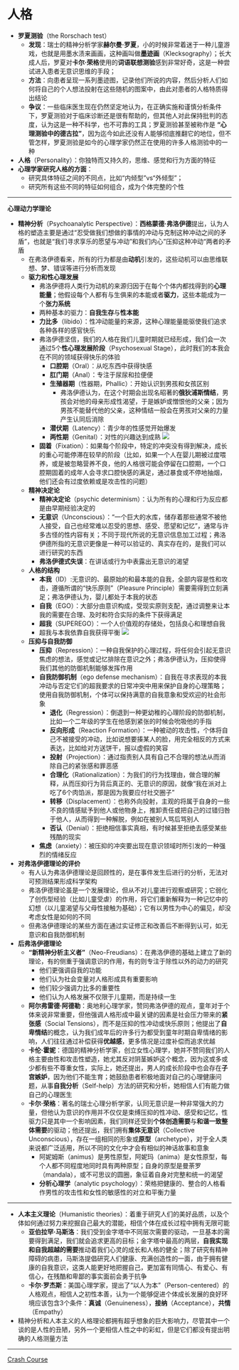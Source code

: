 # 人格
* **罗夏测验**（the Rorschach test）
  * **发现**：瑞士的精神分析学家**赫尔曼·罗夏**，小的时候非常着迷于一种儿童游戏，也就是用墨水渍来画画，这种画叫做**墨迹画**（Klecksography）；长大成人后，罗夏对**卡尔·荣格**使用的**词语联想测验**感到非常好奇，这是一种尝试进入患者无意识思维的手段；
  * **方法**：向患者呈现一系列墨迹图，记录他们所说的内容，然后分析人们如何将自己的个人想法投射在这些随机的图案中，由此对患者的人格特质得出结论
  * **争议**：一些临床医生现在仍然坚定地认为，在正确实施和谨慎分析条件下，罗夏测验对于临床诊断还是很有帮助的，但其他人对此保持批判的态度，认为这是一种不科学，也不可靠的工具；罗夏测验甚至被称作是 **“心理测验中的德古拉”**，因为迄今如此还没有人能够彻底推翻它的地位，但不管怎样，罗夏测验是如今的心理学家仍然正在使用的许多人格测验中的一种
* **人格**（Personality）：你独特而又持久的，思维、感觉和行为方面的特征
* **心理学家研究人格的方面**：
  * 研究具体特征之间的不同点，比如“内倾型”vs“外倾型”；
  * 研究所有这些不同的特征如何组合，成为个体完整的个性
---
**心理动力学理论**
* **精神分析**（Psychoanalytic Perspective）：**西格蒙德·弗洛伊德**提出，认为人格的塑造主要是通过“忍受做我们想做的事情的冲动与克制这种冲动之间的矛盾”，也就是“我们寻求享乐的愿望与冲动”和我们内心”压抑这种冲动“两者的矛盾
  * 在弗洛伊德看来，所有的行为都是由**动机**引发的，这些动机可以由思维联想、梦、错误等进行分析而发现
  * **驱力和性心理发展**
    * 弗洛伊德将人类行为动机的来源归因于在每个个体内都找得到的**心理能量**；他假设每个人都有与生俱来的本能或者**驱力**，这些本能成为一个**张力系统**
    * 两种基本的驱力：**自我生存**与**性本能**
    * **力比多**（libido）：性冲动能量的来源，这种心理能量能驱使我们追求各种各样的感官快乐
    * 弗洛伊德坚信，我们的人格在我们儿童时期就已经形成，我们会一次通过5个**性心理发展阶段**（Psychosexual Stage），此时我们的本我会在不同的领域获得快乐的体验
      * **口腔期**（Oral）：从吃东西中获得快感
      * **肛门期**（Anal）：专注于尿尿和拉便便
      * **生殖器期**（性器期，Phallic）：开始认识到男孩和女孩区别
        * 弗洛伊德认为，在这个时期会出现名昭著的**俄狄浦斯情结**，男孩会对他的母亲形成性渴望，于是嫉妒或憎恨他的父亲；因为男孩不能替代他的父亲，这种情结一般会在男孩对父亲的力量产生认同后消除
      * **潜伏期**（Latency）：青少年的性感觉开始爆发
      * **两性期**（Genital）：对性的兴趣达到成熟
![](images/PsychosexualStage.png)
    * **固着**（Fixation）：如果每个阶段中，特定的冲突没有得到解决，成长的重心可能停滞在较早的阶段（比如，如果一个人在婴儿期被过度喂养，或是被忽略营养不良，他的人格很可能会停留在口腔期，一个口腔期固着的成年人会寻求口腔快感的满足，通过暴食或不停地抽烟，他们还会有过度依赖或是攻击性的问题）
  * **精神决定论**
    * **精神决定论**（psychic determinism）：认为所有的心理和行为反应都是由早期经验决定的
    * **无意识**（Unconscious）：“一个巨大的水库，储存着那些通常不被他人接受，自己也经常难以忍受的思想、感受、愿望和记忆”，通常与许多古怪的性内容有关；不同于现代所说的无意识信息加工过程；弗洛伊德所指的无意识更像是一种可以验证的、真实存在的，是我们可以进行研究的东西
    * **弗洛伊德式失误**：在讲话或行为中表露出无意识的渴望
  * **人格的结构**
    * **本我**（ID）:无意识的、最原始的和最本能的自我，全部内容是性和攻击，遵循所谓的“快乐原则”（Pleasure Principle）需要需得到立刻满足；弗洛伊德认为，婴儿都处于本我的状态
    * **自我**（EGO）：大部分由意识构成，受现实原则支配，通过调整来让本我的需要在合理、及时和符合实际的条件下获得满足
    * **超我**（SUPEREGO）：一个人价值观的存储处，包括良心和理想自我
    * 超我与本我依靠自我获得平衡
![](images/Unconscious.png)
  * **压抑与自我防御**
    * **压抑**（Repression）：一种自我保护的心理过程，将任何会引起无意识焦虑的想法，感觉或记忆排除在意识之外；弗洛伊德认为，压抑使得我们其他的防御机制能够发挥作用
    * **自我防御机制**（ego defense mechanism）：自我在寻求表现的本我冲动与否定它们的超我要求的日常冲突中用来保护自身的心理策略；使用自我防御机制，个体可以保持满意的自我意象和受欢迎的社会形象
      * **退化**（Regression）：倒退到一种更幼稚的心理阶段的防御机制，比如一个二年级的学生在他感到紧张的时候会吮吸他的手指
      * **反向形成**（Reaction Formation）：一种被动的攻击性，个体将自己不被接受的冲动，比如说想要揍某人的脸，用完全相反的方式来表达，比如给对方送饼干，报以虚假的笑容
      * **投射**（Projection）：通过指责别人具有自己不合理的想法从而消除自己的紧张感和罪恶感
      * **合理化**（Rationalization）：为我们的行为找理由，做合理的解释，从而压抑行为背后真正的、无意识的原因，就像“我在派对上吃了6个肉馅派，那是因为我要应付社交圈子”
      * **转移**（Displacement）：也称外向投射，主观的将属于自身的一些不良的情感赋予到他人或他物身上，推卸责任或把自己的过错归咎于他人，从而得到一种解脱，例如在被别人骂后骂别人
      * **否认**（Denial）：拒绝相信事实真相，有时候甚至拒绝去感受某些残酷的现实
    * **焦虑**（anxiety）：被压抑的冲突要出现在意识领域时所引发的一种强烈的情绪反应
* **对弗洛伊德理论的评价**
  * 有人认为弗洛伊德理论是回顾性的，是在事件发生后进行的分析，无法对可预测结果形成科学架构
  * 弗洛伊德理论虽是一个发展理论，但从不对儿童进行观察或研究；它弱化了创伤型经验（比如儿童受虐）的作用，将它们重新解释为一种记忆中的幻想（以儿童渴望与父母性接触为基础）；它有以男性为中心的偏见，却没考虑女性是如何的不同
  * 但弗洛伊德理论的某些方面在通过实证修正和改善后不断得到认可，如无意识和自我防御机制
* **后弗洛伊德理论**
  * **“新精神分析主义者”**（Neo-Freudians）：在弗洛伊德的基础上建立了新的理论，有的侧重于强调意识的作用，有的则专注于除性以外的动力的研究
    * 他们更强调自我的功能
    * 他们认为社会变量对人格形成具有重要影响
    * 他们较少强调力比多的重要性
    * 他们认为人格发展不仅限于儿童期，而是持续一生  
  * **阿尔弗雷德·阿德勒**：奥地利心理学家，赞同弗洛伊德的观点，童年对于个体来说非常重要，但他强调人格形成中最关键的因素是社会压力带来的**紧张感**（Social Tensions），而不是压抑的性冲动或快乐原则；他提出了**自卑情结**的概念，认为我们成年后的许多行为都受到童年时期自卑情绪的影响，人们往往通过补偿获得**优越感**，更多情况是过度补偿而追求优越
  * **卡伦·霍妮**：德国的精神分析学家，创立女性心理学，她并不赞同我们的人格主要由性和攻击性塑造，她尤其反对阴茎嫉妒这个概念，因为这或多或少都有些不尊重女性，实际上，她还提出，男人的成长阶段中也会存在**子宫嫉妒**，因为他们不能生育；她鼓励患者积极地面对自己的心理健康问题，从事**自我分析**（Self-help）方法的研究和分析，她相信人们有能力做自己的心理医生
  * **卡尔·荣格**：著名的瑞士心理分析学家，认同无意识是一种非常强大的力量，但他认为意识的作用并不仅仅是束缚压抑的性冲动、感受和记忆，性驱力只是其中一个影响因素，我们同样还受到**个体创造需要**与**和谐一致整体需要**的驱动；他还提出，我们拥有**集体无意识**（Collective Unconscious），存在一组相同的形象或**原型**（archetype），对于全人类来说都广泛适用，所以不同的文化中才会有相似的神话故事和意象
    * 阿妮姆斯（animus）是男性原型，阿妮玛（anima）是女性原型，每个人都不同程度地同时具有两种原型；自身的原型是曼荼罗（mandala），或不可思议的圆圈，象征着自身对完整和统一的渴望
    * **分析心理学**（analytic psychology）：荣格把健康的、整合的人格看作男性的攻击性和女性的敏感性的对立和平衡力量
---
* **人本主义理论**（Humanistic theories）：着重于研究人们的美好品质，以及个体如何通过努力来挖掘自己最大的潜能，相信个体在成长过程中拥有无限可能
  * **亚伯拉罕·马斯洛**：我们受到金字塔中不同层次需要的驱动，一旦基本的需要得到满足，我们就会追求更高的目标；金字塔中最高的两层，**自我实现和自我超越的需要**推动着我们心灵的成长和人格的健全；除了研究有精神障碍的病患，马斯洛提倡研究人们健康、充满创造性的一面，由于拥有健康的自我意识，这类人能更好地把握自己，更加富有同情心、有爱心、有信心，在残酷和卑鄙的事实面前会勇于抗争
  * **卡尔·罗杰斯**：美国心理学家，提出了“以人为本”（Person-centered）的人格观点，相信人之初性本善，认为一个能够促进个体成长发展的良好环境应该包含3个条件：**真诚**（Genuineness），**接纳**（Acceptance），**共情**（Empathy）
* 精神分析和人本主义的人格理论都拥有超乎想象的巨大影响力，尽管其中一个谈的是人性的丑陋，另外一个更相信人性之中的彩虹，但是它们都没有提出明确的人格测量方法
---
[Crash Course](https://www.bilibili.com/video/BV1Zs411c7W6?p=22)
